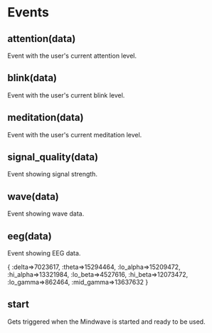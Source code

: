 # Events

## attention(data)

Event with the user's current attention level.

## blink(data)

Event with the user's current blink level.

## meditation(data)

Event with the user's current meditation level.

## signal_quality(data)

Event showing signal strength.

## wave(data)

Event showing wave data.

## eeg(data)

Event showing EEG data.

{ :delta=>7023617, 
  :theta=>15294464, 
  :lo_alpha=>15209472, 
  :hi_alpha=>13321984, 
  :lo_beta=>4527616, 
  :hi_beta=>12073472, 
  :lo_gamma=>862464, 
  :mid_gamma=>13637632 }

## start 

Gets triggered when the Mindwave is started and ready to be used.

